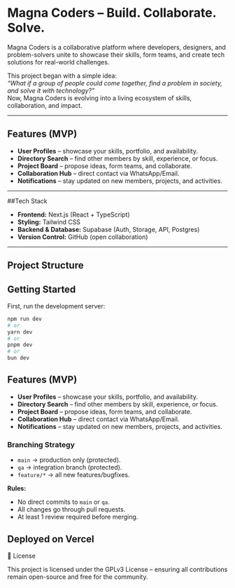 # Magna Coders – Build. Collaborate. Solve.  

Magna Coders is a collaborative platform where developers, designers, and problem-solvers unite to showcase their skills, form teams, and create tech solutions for real-world challenges.  

This project began with a simple idea:  
*“What if a group of people could come together, find a problem in society, and solve it with technology?”*  
Now, Magna Coders is evolving into a living ecosystem of skills, collaboration, and impact.  

---

## Features (MVP)
- **User Profiles** – showcase your skills, portfolio, and availability.  
- **Directory Search** – find other members by skill, experience, or focus.  
- **Project Board** – propose ideas, form teams, and collaborate.  
- **Collaboration Hub** – direct contact via WhatsApp/Email.  
- **Notifications** – stay updated on new members, projects, and activities.  

---

##Tech Stack
- **Frontend:** Next.js (React + TypeScript)  
- **Styling:** Tailwind CSS  
- **Backend & Database:** Supabase (Auth, Storage, API, Postgres)  
- **Version Control:** GitHub (open collaboration)  

---

## Project Structure

## Getting Started

First, run the development server:

```bash
npm run dev
# or
yarn dev
# or
pnpm dev
# or
bun dev
```

##  Features (MVP)
- **User Profiles** – showcase your skills, portfolio, and availability.  
- **Directory Search** – find other members by skill, experience, or focus.  
- **Project Board** – propose ideas, form teams, and collaborate.  
- **Collaboration Hub** – direct contact via WhatsApp/Email.  
- **Notifications** – stay updated on new members, projects, and activities. 

### Branching Strategy
- `main` → production only (protected).
- `qa` → integration branch (protected).
- `feature/*` → all new features/bugfixes.

**Rules:**
- No direct commits to `main` or `qa`.
- All changes go through pull requests.
- At least 1 review required before merging.


## Deployed on Vercel

📜 License

This project is licensed under the GPLv3 License – ensuring all contributions remain open-source and free for the community.

